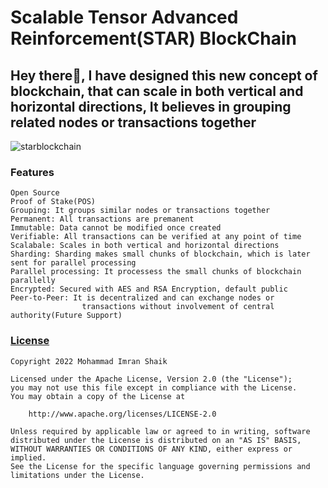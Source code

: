 # Scalable Tensor Advanced Reinforcement(STAR) BlockChain

## Hey there👋, I have designed this new concept of blockchain, that can scale in both vertical and horizontal directions, It believes in grouping related nodes or transactions together

![starblockchain](https://user-images.githubusercontent.com/30797411/187959296-a2d6b56a-da5d-4fd3-9208-064196443ddf.png)

### Features

```
Open Source
Proof of Stake(POS)
Grouping: It groups similar nodes or transactions together
Permanent: All transactions are premanent
Immutable: Data cannot be modified once created
Verifiable: All transactions can be verified at any point of time
Scalabale: Scales in both vertical and horizontal directions
Sharding: Sharding makes small chunks of blockchain, which is later sent for parallel processing
Parallel processing: It processess the small chunks of blockchain parallelly
Encrypted: Secured with AES and RSA Encryption, default public
Peer-to-Peer: It is decentralized and can exchange nodes or 
                transactions without involvement of central authority(Future Support)
```

### [License](http://www.apache.org/licenses/LICENSE-2.0)

```
Copyright 2022 Mohammad Imran Shaik

Licensed under the Apache License, Version 2.0 (the "License");
you may not use this file except in compliance with the License.
You may obtain a copy of the License at

    http://www.apache.org/licenses/LICENSE-2.0

Unless required by applicable law or agreed to in writing, software
distributed under the License is distributed on an "AS IS" BASIS,
WITHOUT WARRANTIES OR CONDITIONS OF ANY KIND, either express or implied.
See the License for the specific language governing permissions and
limitations under the License.
```
